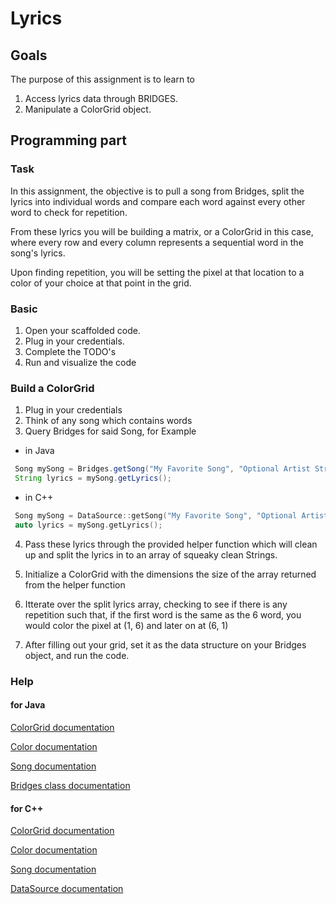 Lyrics
======

Goals
-----

The purpose of this assignment is to learn to
1. Access lyrics data through BRIDGES.
2. Manipulate a ColorGrid object.

Programming part
----------------

### Task

In this assignment, the objective is to pull a song from Bridges, split the lyrics into 
 individual words and compare each word against every other word to check for repetition.

 From these lyrics you will be building a matrix, or a ColorGrid in this case, where every row and 
 every column represents a sequential word in the song's lyrics.

 Upon finding repetition, you will be setting the pixel at that location to a color 
 of your choice at that point in the grid.

### Basic

1. Open your scaffolded code.
2. Plug in your credentials.
3. Complete the TODO's
4. Run and visualize the code

### Build a ColorGrid 

1. Plug in your credentials
2. Think of any song which contains words
3. Query Bridges for said Song, for Example
  - in Java
   ```Java
	Song mySong = Bridges.getSong("My Favorite Song", "Optional Artist String");	
	String lyrics = mySong.getLyrics();
   ```
   - in C++
   ```C++
	Song mySong = DataSource::getSong("My Favorite Song", "Optional Artist String");	
	auto lyrics = mySong.getLyrics();
   ```
4. Pass these lyrics through the provided helper function which will clean up and split the
 lyrics in to an array of squeaky clean Strings.

5. Initialize a ColorGrid with the dimensions the size of the array returned from the helper function

6. Itterate over the split lyrics array, checking to see if there is any repetition such that, if the
 first word is the same as the 6 word, you would color the pixel at (1, 6) and later on at (6, 1)

7. After filling out your grid, set it as the data structure on your Bridges object, and run the code.


### Help

#### for Java

[ColorGrid documentation](http://bridgesuncc.github.io/doc/java-api/current/html/classbridges_1_1base_1_1_color_grid.html)

[Color documentation](http://bridgesuncc.github.io/doc/java-api/current/html/classbridges_1_1base_1_1_color.html)

[Song documentation](http://bridgesuncc.github.io/doc/java-api/current/html/classbridges_1_1data__src__dependent_1_1_song.html)

[Bridges class documentation](http://bridgesuncc.github.io/doc/java-api/current/html/namespacebridges_1_1base.html)

#### for C++

[ColorGrid documentation](http://bridgesuncc.github.io/doc/cxx-api/current/html/classbridges_1_1_color_grid.html)

[Color documentation](http://bridgesuncc.github.io/doc/cxx-api/current/html/classbridges_1_1_color.html)

[Song documentation](http://bridgesuncc.github.io/doc/cxx-api/current/html/classbridges_1_1_song.html)

[DataSource documentation](http://bridgesuncc.github.io/doc/cxx-api/current/html/namespacebridges_1_1_data_source.html#details)

